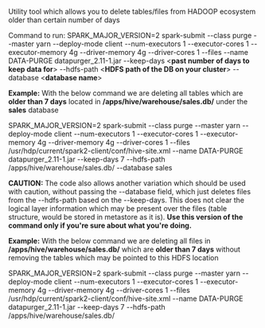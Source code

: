Utility tool which allows you to delete tables/files from HADOOP ecosystem older than certain number of days

Command to run:
SPARK_MAJOR_VERSION=2 spark-submit --class purge --master yarn --deploy-mode client --num-executors 1 --executor-cores 1 --executor-memory 4g --driver-memory 4g --driver-cores 1 --files <path to hive-site.xml> --name DATA-PURGE datapurger_2.11-1.jar --keep-days <**past number of days to keep data for**> --hdfs-path <**HDFS path of the DB on your cluster**> --database <**database name**>

**Example:** With the below command we are deleting all tables which are **older than 7 days** located in **/apps/hive/warehouse/sales.db/** under the **sales** database

SPARK_MAJOR_VERSION=2 spark-submit --class purge --master yarn --deploy-mode client --num-executors 1 --executor-cores 1 --executor-memory 4g --driver-memory 4g --driver-cores 1 --files /usr/hdp/current/spark2-client/conf/hive-site.xml --name DATA-PURGE datapurger_2.11-1.jar --keep-days 7 --hdfs-path /apps/hive/warehouse/sales.db/ --database sales

**CAUTION:**
The code also allows another variation which should be used with caution, without passing the --database field, which just deletes files from the --hdfs-path based on the --keep-days. This does not clear the logical layer information which may be present over the files (table structure, would be stored in metastore as it is). **Use this version of the command only if you're sure about what you're doing.**

**Example:** With the below command we are deleting all files in **/apps/hive/warehouse/sales.db/** which are **older than 7 days** without removing the tables which may be pointed to this HDFS location

SPARK_MAJOR_VERSION=2 spark-submit --class purge --master yarn --deploy-mode client --num-executors 1 --executor-cores 1 --executor-memory 4g --driver-memory 4g --driver-cores 1 --files /usr/hdp/current/spark2-client/conf/hive-site.xml --name DATA-PURGE datapurger_2.11-1.jar --keep-days 7 --hdfs-path /apps/hive/warehouse/sales.db/



